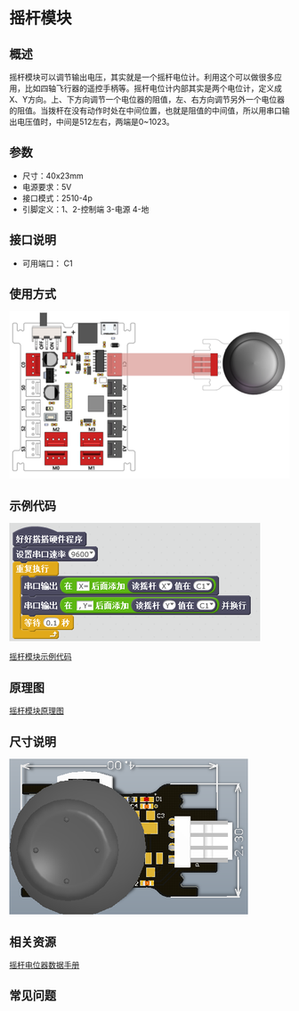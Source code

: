 # 摇杆模块

## 概述

摇杆模块可以调节输出电压，其实就是一个摇杆电位计。利用这个可以做很多应用，比如四轴飞行器的遥控手柄等。摇杆电位计内部其实是两个电位计，定义成X、Y方向。上、下方向调节一个电位器的阻值，左、右方向调节另外一个电位器的阻值。当拨杆在没有动作时处在中间位置，也就是阻值的中间值，所以用串口输出电压值时，中间是512左右，两端是0~1023。

## 参数

* 尺寸：40x23mm
* 电源要求：5V
* 接口模式：2510-4p
* 引脚定义：1、2-控制端 3-电源 4-地

## 接口说明

* 可用端口： C1

## 使用方式

![](../../.gitbook/assets/67.png)

## 示例代码

![](../../.gitbook/assets/68.png)

[摇杆模块示例代码](http://www.haohaodada.com/show.php?id=950162)

## 原理图

[摇杆模块原理图](https://github.com/Haohaodada-official/docs/blob/master/jiao-xue-chan-pin/pdf/yuan-li-tu/%E6%91%87%E6%9D%86%E6%A8%A1%E5%9D%97.pdf)

## 尺寸说明

![](../../.gitbook/assets/118.png)

## 相关资源

[摇杆电位器数据手册](https://github.com/Haohaodada-official/docs/blob/master/jiao-xue-chan-pin/pdf/xin-pian-shuo-ming/%E6%91%87%E6%9D%86-%E6%91%87%E6%9D%86%E7%94%B5%E4%BD%8D%E5%99%A8.PDF)

## 常见问题

